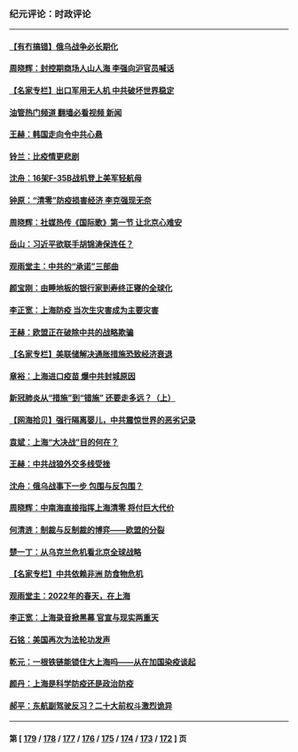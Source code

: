### 纪元评论：时政评论
---
#### [【有冇搞错】俄乌战争必长期化](../../pages/nsc1025/n13700356.md?04080330) 
#### [周晓辉：封控期商场人山人海 李强向沪官员喊话](../../pages/nsc1025/n13701364.md?04080330) 
#### [【名家专栏】出口军用无人机 中共破坏世界稳定](../../pages/nsc1025/n13699664.md?04080330) 
#### [油管热门频道 翻墙必看视频 新闻](ok?04080330)
#### [王赫：韩国走向令中共心悬](../../pages/nsc1025/n13701470.md?04080330) 
#### [铃兰：比疫情更悲剧](../../pages/nsc1025/n13701382.md?04080330) 
#### [沈舟：16架F-35B战机登上美军轻航母](../../pages/nsc1025/n13701002.md?04080330) 
#### [钟原：“清零”防疫损害经济 李克强现无奈](../../pages/nsc1025/n13700280.md?04080330) 
#### [周晓辉：社媒热传《国际歌》第一节 让北京心难安](../../pages/nsc1025/n13700202.md?04080330) 
#### [岳山：习近平欲联手胡锦涛保连任？](../../pages/nsc1025/n13699342.md?04080330) 
#### [观雨堂主：中共的“承诺”三部曲](../../pages/nsc1025/n13699263.md?04080330) 
#### [颜宝刚：由睡地板的银行家到寿终正寝的全球化](../../pages/nsc1025/n13699173.md?04080330) 
#### [李正宽：上海防疫 当次生灾害成为主要灾害](../../pages/nsc1025/n13698789.md?04080330) 
#### [王赫：欧盟正在破除中共的战略欺骗](../../pages/nsc1025/n13697877.md?04080330) 
#### [【名家专栏】美联储解决通胀措施恐致经济衰退](../../pages/nsc1025/n13697010.md?04080330) 
#### [章裕：上海进口疫苗 爆中共封城原因](../../pages/nsc1025/n13696731.md?04080330) 
#### [新冠肺炎从“措施”到“错施” 还要走多远？（上）](../../pages/nsc1025/n13696709.md?04080330) 
#### [【网海拾贝】强行隔离婴儿，中共震惊世界的恶劣记录](../../pages/nsc1025/n13696703.md?04080330) 
#### [袁斌：上海“大决战”目的何在？](../../pages/nsc1025/n13696663.md?04080330) 
#### [王赫：中共战狼外交多线受挫](../../pages/nsc1025/n13695945.md?04080330) 
#### [沈舟：俄乌战事下一步 包围与反包围？](../../pages/nsc1025/n13696190.md?04080330) 
#### [周晓辉：中南海直接指挥上海清零 将付巨大代价](../../pages/nsc1025/n13695578.md?04080330) 
#### [何清涟：制裁与反制裁的博弈——欧盟的分裂](../../pages/nsc1025/n13695772.md?04080330) 
#### [楚一丁：从乌克兰危机看北京全球战略](../../pages/nsc1025/n13695479.md?04080330) 
#### [【名家专栏】中共依赖非洲 防食物危机](../../pages/nsc1025/n13694990.md?04080330) 
#### [观雨堂主：2022年的春天，在上海](../../pages/nsc1025/n13694587.md?04080330) 
#### [李正宽：上海录音掀黑幕 官宣与现实两重天](../../pages/nsc1025/n13694500.md?04080330) 
#### [石铭：美国再次为法轮功发声](../../pages/nsc1025/n13694467.md?04080330) 
#### [乾元：一根铁链能锁住大上海吗——从在加国染疫谈起](../../pages/nsc1025/n13694190.md?04080330) 
#### [颜丹：上海是科学防疫还是政治防疫](../../pages/nsc1025/n13693076.md?04080330) 
#### [郝平：东航副驾驶反习？二十大前权斗激烈诡异](../../pages/nsc1025/n13693086.md?04080330) 

---
#### 第 [ [179](./179.md?04080330) / [178](./178.md?04080330) / [177](./177.md?04080330) / [176](./176.md?04080330) / [175](./175.md?04080330) / [174](./174.md?04080330) / [173](./173.md?04080330) / [172](./172.md?04080330) ] 页
